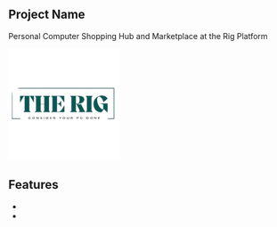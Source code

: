 

## Project Name

Personal Computer Shopping Hub and Marketplace at the Rig Platform

![Logo](https://github.com/Habibur96/theRig-client/blob/main/src/assets/logo/rsz_1rsz_1rsz_therig-removebg-preview%20(1).png?raw=true)


## Features 
- 
-
